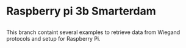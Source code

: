 # Raspberry pi 3b Smarterdam

##
This branch containt several examples to retrieve data from Wiegand protocols and setup for Raspberry Pi.
